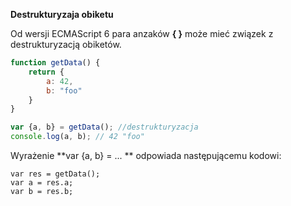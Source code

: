 **Destrukturyzaja obiketu**

Od wersji ECMAScript 6 para anzaków **{ }** może mieć związek z destrukturyzacją obiketów.

```javascript
function getData() {
    return {
        a: 42,
        b: "foo"
    }
}

var {a, b} = getData(); //destrukturyzacja
console.log(a, b); // 42 "foo"
```

Wyrażenie **var {a, b} = ... ** odpowiada następującemu kodowi:

```javasctipt
var res = getData();
var a = res.a;
var b = res.b;
```
